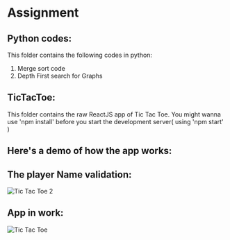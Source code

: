 # Assignment

## Python codes:
This folder contains the following codes in python:
1) Merge sort code
2) Depth First search for Graphs

## TicTacToe:
This folder contains the raw ReactJS app of Tic Tac Toe. You might wanna use 'npm install' before you start the development server( using 'npm start' )

## Here's a demo of how the app works:
## The player Name validation:
![Tic Tac Toe 2](https://user-images.githubusercontent.com/44497960/140912225-d589a49c-9c58-4eaa-9d51-81c96f53ce16.gif)

## App in work:
![Tic Tac Toe](https://user-images.githubusercontent.com/44497960/140911689-3cf5f109-365f-4ff1-b033-f7511ac70905.gif)

